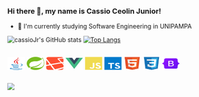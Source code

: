 ### Hi there 👋, my name is Cassio Ceolin Junior!

- 🌱 I'm currently studying Software Engineering in UNIPAMPA 

![cassioJr's GitHub stats](https://github-readme-stats.vercel.app/api?username=cassioJr&show_icons=true&theme=github_dark)
[![Top Langs](https://github-readme-stats.vercel.app/api/top-langs/?username=cassioJr&layout=compact&theme=github_dark)](https://github.com/anuraghazra/github-readme-stats)

<div style="display: inline_block"><br>
  <img align="center" alt="cassioJr-Java" height="30" width="40" src="https://raw.githubusercontent.com/devicons/devicon/master/icons/java/java-original.svg">
  <img align="center" alt="cassioJr-CSS" height="30" width="40" src="https://raw.githubusercontent.com/devicons/devicon/master/icons/spring/spring-original.svg">
  <img align="center" alt="cassioJr-Java" height="30" width="40" src="https://raw.githubusercontent.com/devicons/devicon/master/icons/laravel/laravel-plain.svg">
  <img align="center" alt="cassioJr-Java" height="30" width="40" src="https://raw.githubusercontent.com/devicons/devicon/master/icons/vuejs/vuejs-original.svg">
  <img align="center" alt="cassioJr-Js" height="30" width="40" src="https://raw.githubusercontent.com/devicons/devicon/master/icons/javascript/javascript-plain.svg">
  <img align="center" alt="cassioJr-Ts" height="30" width="40" src="https://raw.githubusercontent.com/devicons/devicon/master/icons/typescript/typescript-plain.svg">
  <img align="center" alt="cassioJr-HTML" height="30" width="40" src="https://raw.githubusercontent.com/devicons/devicon/master/icons/html5/html5-original.svg">
  <img align="center" alt="cassioJr-CSS" height="30" width="40" src="https://raw.githubusercontent.com/devicons/devicon/master/icons/css3/css3-original.svg">
  <img align="center" alt="cassioJr-CSS" height="30" width="40" src="https://raw.githubusercontent.com/devicons/devicon/master/icons/bootstrap/bootstrap-original.svg">
</div>
  
##
 
<div style="text-center">
  <a href="https://www.linkedin.com/in/cassio-ceolin-j%C3%BAnior-8637ba19b/" target="_blank"><img src="https://img.shields.io/badge/-LinkedIn-%230077B5?style=for-the-badge&logo=linkedin&logoColor=white" target="_blank"></a> 
</div>
